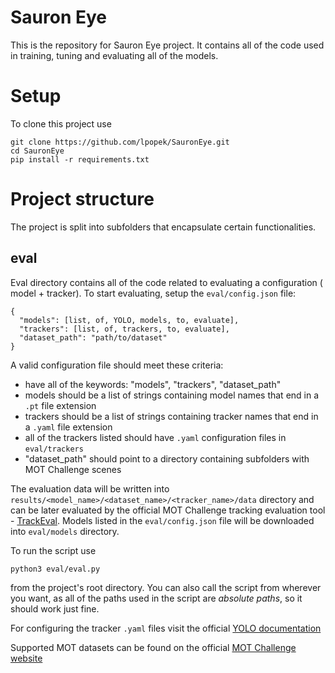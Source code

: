 # Sauron Eye
This is the repository for Sauron Eye project. It contains all of the code used
in training, tuning and evaluating all of the models.

# Setup
To clone this project use
```
git clone https://github.com/lpopek/SauronEye.git
cd SauronEye
pip install -r requirements.txt
```

# Project structure
The project is split into subfolders that encapsulate certain functionalities.

## eval
Eval directory contains all of the code related to evaluating a configuration (
model + tracker). To start evaluating, setup the `eval/config.json` file:

```
{
  "models": [list, of, YOLO, models, to, evaluate],
  "trackers": [list, of, trackers, to, evaluate],
  "dataset_path": "path/to/dataset"
}
```

A valid configuration file should meet these criteria:
* have all of the keywords: "models", "trackers", "dataset_path"
* models should be a list of strings containing model names that end in a `.pt` file extension
* trackers should be a list of strings containing tracker names that end in a `.yaml` file extension 
* all of the trackers listed should have `.yaml` configuration files in `eval/trackers`
* "dataset_path" should point to a directory containing subfolders with MOT Challenge scenes

The evaluation data will be written into `results/<model_name>/<dataset_name>/<tracker_name>/data`
directory and can be later evaluated by the official MOT Challenge tracking 
evaluation tool - [TrackEval](https://github.com/JonathonLuiten/TrackEval). Models
listed in the `eval/config.json` file will be downloaded into `eval/models` directory.

To run the script use
```
python3 eval/eval.py
```
from the project's root directory. You can also call the script from wherever you
want, as all of the paths used in the script are *absolute paths*, so it should 
work just fine.

For configuring the tracker `.yaml` files visit the official [YOLO documentation](https://docs.ultralytics.com/modes/track/#tracker-selection:~:text=of%20each%20parameter.-,Tracker%20Arguments,-Some%20tracking%20behaviors)

Supported MOT datasets can be found on the official [MOT Challenge website](https://motchallenge.net/)